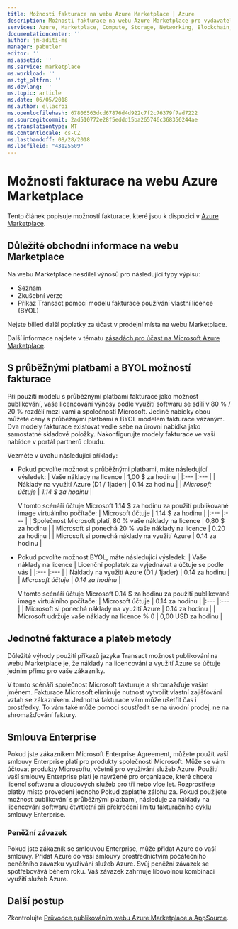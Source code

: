 ```yaml
---
title: Možnosti fakturace na webu Azure Marketplace | Azure
description: Možnosti fakturace na webu Azure Marketplace pro vydavatele.
services: Azure, Marketplace, Compute, Storage, Networking, Blockchain, Security
documentationcenter: ''
author: jm-aditi-ms
manager: pabutler
editor: ''
ms.assetid: ''
ms.service: marketplace
ms.workload: ''
ms.tgt_pltfrm: ''
ms.devlang: ''
ms.topic: article
ms.date: 06/05/2018
ms.author: ellacroi
ms.openlocfilehash: 67806563dcd67876d4d922c7f2c76379f7ad7222
ms.sourcegitcommit: 2ad510772e28f5eddd15ba265746c368356244ae
ms.translationtype: MT
ms.contentlocale: cs-CZ
ms.lasthandoff: 08/28/2018
ms.locfileid: "43125509"
---
```

# <a name="billing-options-in-the-azure-marketplace"></a>Možnosti fakturace na webu Azure Marketplace

Tento článek popisuje možností fakturace, které jsou k dispozici v [Azure Marketplace](https://azuremarketplace.microsoft.com).

## <a name="commercial-considerations-in-the-marketplace"></a>Důležité obchodní informace na webu Marketplace
Na webu Marketplace nesdílel výnosů pro následující typy výpisu: 
*   Seznam
*   Zkušební verze
*   Příkaz Transact pomocí modelu fakturace používání vlastní licence (BYOL)

Nejste billed další poplatky za účast v prodejní místa na webu Marketplace.

Další informace najdete v tématu [zásadách pro účast na Microsoft Azure Marketplace](https://azure.microsoft.com/support/legal/marketplace/participation-policies).  

## <a name="pay-as-you-go-and-byol-billing-options"></a>S průběžnými platbami a BYOL možností fakturace
Při použití modelu s průběžnými platbami fakturace jako možnost publikování, vaše licencování výnosy podle využití softwaru se sdílí v 80 % / 20 % rozdělí mezi vámi a společností Microsoft. Jediné nabídky obou můžete ceny s průběžnými platbami a BYOL modelem fakturace vázaným. Dva modely fakturace existovat vedle sebe na úrovni nabídka jako samostatné skladové položky. Nakonfigurujte modely fakturace ve vaší nabídce v portál partnerů cloudu. 

Vezměte v úvahu následující příklady:
*   Pokud povolíte možnost s průběžnými platbami, máte následující výsledek:
    | Vaše náklady na licence | 1,00 $ za hodinu |
    |:--- |:--- |
    | Náklady na využití Azure (D1 / 1jader) | 0.14 za hodinu |
    | *Microsoft účtuje* | *1.14 $ za hodinu* |

    V tomto scénáři účtuje Microsoft 1.14 $ za hodinu za použití publikované image virtuálního počítače:
    | Microsoft účtuje | 1.14 $ za hodinu |
    |:--- |:--- |
    | Společnost Microsoft platí, 80 % vaše náklady na licence | 0,80 $ za hodinu |
    | Microsoft si ponechá 20 % vaše náklady na licence | 0.20 za hodinu |
    | Microsoft si ponechá náklady na využití Azure | 0.14 za hodinu |

*   Pokud povolíte možnost BYOL, máte následující výsledek:
    | Vaše náklady na licence | Licenční poplatek za vyjednávat a účtuje se podle vás |
    |:--- |:--- |
    | Náklady na využití Azure (D1 / 1jader) | 0.14 za hodinu |
    | *Microsoft účtuje* | *0.14 za hodinu* |

    V tomto scénáři účtuje Microsoft 0.14 $ za hodinu za použití publikované image virtuálního počítače: 
    | Microsoft účtuje | 0.14 za hodinu |
    |:--- |:--- |
    | Microsoft si ponechá náklady na využití Azure | 0.14 za hodinu |
    | Microsoft udržuje vaše náklady na licence % 0 | 0,00 USD za hodinu |

## <a name="single-billing-and-payment-methods"></a>Jednotné fakturace a plateb metody
Důležité výhody použití příkazů jazyka Transact možnost publikování na webu Marketplace je, že náklady na licencování a využití Azure se účtuje jedním přímo pro vaše zákazníky.

V tomto scénáři společnost Microsoft fakturuje a shromažďuje vaším jménem. Fakturace Microsoft eliminuje nutnost vytvořit vlastní zajišťování vztah se zákazníkem. Jednotná fakturace vám může ušetřit čas i prostředky. To vám také může pomoci soustředit se na úvodní prodej, ne na shromažďování faktury. 

## <a name="enterprise-agreement"></a>Smlouva Enterprise  
Pokud jste zákazníkem Microsoft Enterprise Agreement, můžete použít vaší smlouvy Enterprise platí pro produkty společnosti Microsoft. Může se vám účtovat produkty Microsoftu, včetně pro využívání služeb Azure. Použití vaší smlouvy Enterprise platí je navržené pro organizace, které chcete licencí softwaru a cloudových služeb pro tři nebo více let. Rozprostřete platby místo provedení jednoho Pokud zaplatíte zálohu za. Pokud použijete možnost publikování s průběžnými platbami, následuje za náklady na licencování softwaru čtvrtletní při překročení limitu fakturačního cyklu smlouvy Enterprise.  

### <a name="monetary-commitment"></a>Peněžní závazek
Pokud jste zákazník se smlouvou Enterprise, může přidat Azure do vaší smlouvy. Přidat Azure do vaší smlouvy prostřednictvím počátečního peněžního závazku využívání služeb Azure. Svůj peněžní závazek se spotřebovává během roku. Váš závazek zahrnuje libovolnou kombinaci využití služeb Azure.

## <a name="next-steps"></a>Další postup
Zkontrolujte [Průvodce publikováním webu Azure Marketplace a AppSource](./marketplace-publishers-guide.md).
